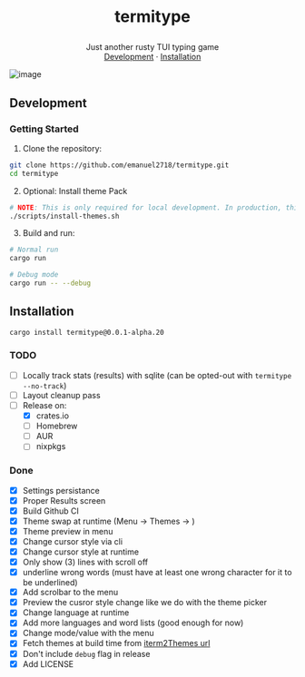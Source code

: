 <h1>
<p align="center">
  termitype
</h1>
  <p align="center">
    Just another rusty TUI typing game
    <br />
    <a href="#development">Development</a>
    ·
    <a href="#Installation">Installation</a>
  </p>
</p>

<img align="center" alt="image" src="https://github.com/user-attachments/assets/747ecfd1-c664-4962-8049-6fa7433783a2" alt="Termitype Image" />

## Development

### Getting Started

1. Clone the repository:

```sh
git clone https://github.com/emanuel2718/termitype.git
cd termitype
```

2. Optional: Install theme Pack

```sh
# NOTE: This is only required for local development. In production, this is handled automatically by the build process.
./scripts/install-themes.sh
```

3. Build and run:

```sh
# Normal run
cargo run

# Debug mode
cargo run -- --debug
```

## Installation

```sh
cargo install termitype@0.0.1-alpha.20
```

### TODO

- [ ] Locally track stats (results) with sqlite (can be opted-out with `termitype --no-track`)
- [ ] Layout cleanup pass
- [ ] Release on:
  - [x] crates.io
  - [ ] Homebrew
  - [ ] AUR
  - [ ] nixpkgs

### Done

- [x] Settings persistance
- [x] Proper Results screen
- [x] Build Github CI
- [x] Theme swap at runtime (Menu -> Themes -> <list of themes>)
- [x] Theme preview in menu
- [x] Change cursor style via cli
- [x] Change cursor style at runtime
- [x] Only show (3) lines with scroll off
- [x] underline wrong words (must have at least one wrong character for it to be underlined)
- [x] Add scrolbar to the menu
- [x] Preview the cusror style change like we do with the theme picker
- [x] Change language at runtime
- [x] Add more languages and word lists (good enough for now)
- [x] Change mode/value with the menu
- [x] Fetch themes at build time from [iterm2Themes url](https://github.com/mbadolato/iTerm2-Color-Schemes/archive/0e23daf59234fc892cba949562d7bf69204594bb.tar.gz)
- [x] Don't include `debug` flag in release
- [x] Add LICENSE
